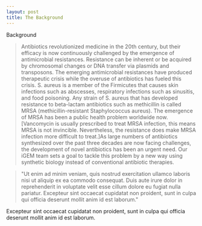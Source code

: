```yaml
---
layout: post
title: The Background
---
```



Background
>Antibiotics revolutionized medicine in the 20th century, but their efficacy is now continuously challenged by the emergence of antimicrobial resistances. Resistance can be inherent or be acquired by chromosomal changes or DNA transfer via plasmids and transposons. The emerging antimicrobial resistances have produced therapeutic crisis while the overuse of antibiotics has fueled this crisis. 
S. aureus is a member of the Firmicutes that causes skin infections such as abscesses, respiratory infections such as sinusitis, and food poisoning. Any strain of S. aureus that has developed resistance to beta-lactam antibiotics such as methicillin is called MRSA (methicillin-resistant Staphylococcus aureus). The emergence of MRSA has been a public health problem worldwide now. [Vancomycin is usually prescribed to treat MRSA infection, this means MRSA is not invincible. Nevertheless, the resistance does make MRSA infection more difficult to treat.]As large numbers of antibiotics synthesized over the past three decades are now facing challenges, the development of novel antibiotics has been an urgent need. Our iGEM team sets a goal to tackle this problem by a new way using synthetic biology instead of conventional antibiotic therapies. 


>"Ut enim ad minim veniam, quis nostrud exercitation ullamco laboris nisi ut aliquip ex ea commodo consequat. Duis aute irure dolor in reprehenderit in voluptate velit esse cillum dolore eu fugiat nulla pariatur. Excepteur sint occaecat cupidatat non proident, sunt in culpa qui officia deserunt mollit anim id est laborum."

Excepteur sint occaecat cupidatat non proident, sunt in culpa qui officia deserunt mollit anim id est laborum.

